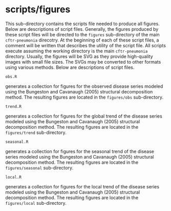 # scripts/figures

This sub-directory contains the scripts file needed to produce all figures. Below are descriptions of script files. Generally, the figures produced by these script files will be directed to the `figures` sub-directory of the main `cftr-pneumonia` direcotry. At the beginning of each of these script files, a comment will be written that describes the utility of the script file. All scripts execute assuming the working directory is the main `cftr-pneumonia` directory. Usually, the figures will be SVG as they provide high-quality images with small file sizes. The SVGs may be converted to other formats using various methods. Below are descriptions of script files.

`obs.R`

generates a collection for figures for the observed disease series modeled using the Bungeston and Cavanaugh (2005) structural decomposition method. The resulting figures are located in the `figures/obs` sub-directory.

`trend.R`

generates a collection for figures for the global trend of the disease series modeled using the Bungeston and Cavanaugh (2005) structural decomposition method. The resulting figures are located in the `figures/trend` sub-directory.

`seasonal.R`

generates a collection for figures for the seasonal trend of the disease series modeled using the Bungeston and Cavanaugh (2005) structural decomposition method. The resulting figures are located in the `figures/seasonal` sub-directory.

`local.R`

generates a collection for figures for the local trend of the disease series modeled using the Bungeston and Cavanaugh (2005) structural decomposition method. The resulting figures are located in the `figures/local` sub-directory.